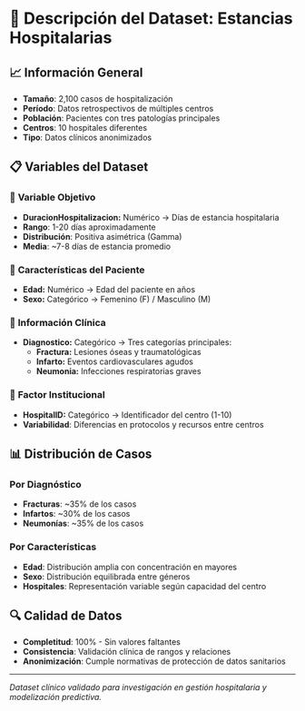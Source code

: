 # 💾 Descripción del Dataset: Estancias Hospitalarias

## 📈 Información General
- **Tamaño**: 2,100 casos de hospitalización
- **Período**: Datos retrospectivos de múltiples centros
- **Población**: Pacientes con tres patologías principales
- **Centros**: 10 hospitales diferentes
- **Tipo**: Datos clínicos anonimizados

## 📋 Variables del Dataset

### 🎯 **Variable Objetivo**
- **DuracionHospitalizacion:** Numérico → Días de estancia hospitalaria
- **Rango**: 1-20 días aproximadamente
- **Distribución**: Positiva asimétrica (Gamma)
- **Media**: ~7-8 días de estancia promedio

### 👤 **Características del Paciente**
- **Edad:** Numérico → Edad del paciente en años
- **Sexo:** Categórico → Femenino (F) / Masculino (M)

### 🏥 **Información Clínica**
- **Diagnostico:** Categórico → Tres categorías principales:
  - **Fractura:** Lesiones óseas y traumatológicas
  - **Infarto:** Eventos cardiovasculares agudos  
  - **Neumonia:** Infecciones respiratorias graves

### 🏢 **Factor Institucional**
- **HospitalID:** Categórico → Identificador del centro (1-10)
- **Variabilidad**: Diferencias en protocolos y recursos entre centros

## 📊 **Distribución de Casos**

### Por Diagnóstico
- **Fracturas**: ~35% de los casos
- **Infartos**: ~30% de los casos  
- **Neumonías**: ~35% de los casos

### Por Características
- **Edad**: Distribución amplia con concentración en mayores
- **Sexo**: Distribución equilibrada entre géneros
- **Hospitales**: Representación variable según capacidad del centro

## 🔍 **Calidad de Datos**
- **Completitud**: 100% - Sin valores faltantes
- **Consistencia**: Validación clínica de rangos y relaciones
- **Anonimización**: Cumple normativas de protección de datos sanitarios

---
*Dataset clínico validado para investigación en gestión hospitalaria y modelización predictiva.*

